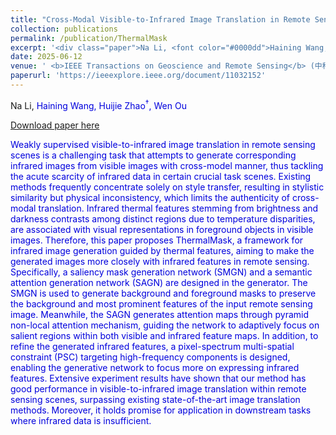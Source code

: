 ```yaml
---
title: "Cross-Modal Visible-to-Infrared Image Translation in Remote Sensing Guided by Thermal Features"
collection: publications
permalink: /publication/ThermalMask
excerpt: '<div class="paper">Na Li, <font color="#0000dd">Haining Wang, Huijie Zhao<sup>†</sup>, Wen Ou</div>'
date: 2025-06-12
venue: ' <b>IEEE Transactions on Geoscience and Remote Sensing</b> (中科院一区SCI)'
paperurl: 'https://ieeexplore.ieee.org/document/11032152'
---
```


<div class="paper"><div class="paper">Na Li, <font color="#0000dd">Haining Wang, Huijie Zhao<sup>†</sup>, Wen Ou</div>

[Download paper here](https://ieeexplore.ieee.org/document/11032152)

Weakly supervised visible-to-infrared image translation in remote sensing scenes is a challenging task that attempts to generate corresponding infrared images from visible images with cross-model manner, thus tackling the acute scarcity of infrared data in certain crucial task scenes. Existing methods frequently concentrate solely on style transfer, resulting in stylistic similarity but physical inconsistency, which limits the authenticity of cross-modal translation. Infrared thermal features stemming from brightness and darkness contrasts among distinct regions due to temperature disparities, are associated with visual representations in foreground objects in visible images. Therefore, this paper proposes ThermalMask, a framework for infrared image generation guided by thermal features, aiming to make the generated images more closely with infrared features in remote sensing. Specifically, a saliency mask generation network (SMGN) and a semantic attention generation network (SAGN) are designed in the generator. The SMGN is used to generate background and foreground masks to preserve the background and most prominent features of the input remote sensing image. Meanwhile, the SAGN generates attention maps through pyramid non-local attention mechanism, guiding the network to adaptively focus on salient regions within both visible and infrared feature maps. In addition, to refine the generated infrared features, a pixel-spectrum multi-spatial constraint (PSC) targeting high-frequency components is designed, enabling the generative network to focus more on expressing infrared features. Extensive experiment results have shown that our method has good performance in visible-to-infrared image translation within remote sensing scenes, surpassing existing state-of-the-art image translation methods. Moreover, it holds promise for application in downstream tasks where infrared data is insufficient.

